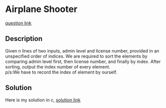 # Airplane Shooter
[question link](https://140.114.85.195/problem/7)

## Description
Given n lines of two inputs, admin level and license number, provided in an unspecified order of indices. We are required to sort the elements by comparing admin level first, then license number, and finally by index.
After sorting, output the index number of every element.
<br>p/s:We have to record the index of element by ourself.

## Solution
Here is my solution in c, [solution link](https://github.com/SJieNg123/Code-practice/blob/main/Nthu%20IPHTOJ/Problem7-Airplane%20Shooter.c)

